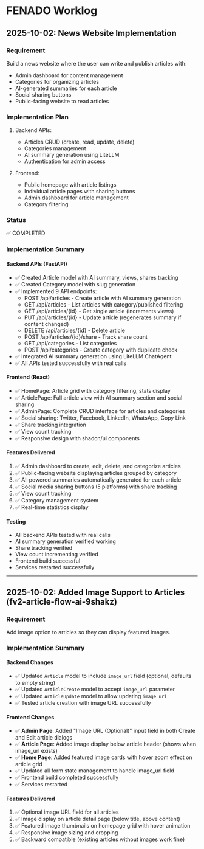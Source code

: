 # FENADO Worklog

## 2025-10-02: News Website Implementation

### Requirement
Build a news website where the user can write and publish articles with:
- Admin dashboard for content management
- Categories for organizing articles
- AI-generated summaries for each article
- Social sharing buttons
- Public-facing website to read articles

### Implementation Plan
1. Backend APIs:
   - Articles CRUD (create, read, update, delete)
   - Categories management
   - AI summary generation using LiteLLM
   - Authentication for admin access

2. Frontend:
   - Public homepage with article listings
   - Individual article pages with sharing buttons
   - Admin dashboard for article management
   - Category filtering

### Status
✅ COMPLETED

### Implementation Summary

#### Backend APIs (FastAPI)
- ✅ Created Article model with AI summary, views, shares tracking
- ✅ Created Category model with slug generation
- ✅ Implemented 9 API endpoints:
  - POST /api/articles - Create article with AI summary generation
  - GET /api/articles - List articles with category/published filtering
  - GET /api/articles/{id} - Get single article (increments views)
  - PUT /api/articles/{id} - Update article (regenerates summary if content changed)
  - DELETE /api/articles/{id} - Delete article
  - POST /api/articles/{id}/share - Track share count
  - GET /api/categories - List categories
  - POST /api/categories - Create category with duplicate check
- ✅ Integrated AI summary generation using LiteLLM ChatAgent
- ✅ All APIs tested successfully with real calls

#### Frontend (React)
- ✅ HomePage: Article grid with category filtering, stats display
- ✅ ArticlePage: Full article view with AI summary section and social sharing
- ✅ AdminPage: Complete CRUD interface for articles and categories
- ✅ Social sharing: Twitter, Facebook, LinkedIn, WhatsApp, Copy Link
- ✅ Share tracking integration
- ✅ View count tracking
- ✅ Responsive design with shadcn/ui components

#### Features Delivered
1. ✅ Admin dashboard to create, edit, delete, and categorize articles
2. ✅ Public-facing website displaying articles grouped by category
3. ✅ AI-powered summaries automatically generated for each article
4. ✅ Social media sharing buttons (5 platforms) with share tracking
5. ✅ View count tracking
6. ✅ Category management system
7. ✅ Real-time statistics display

#### Testing
- All backend APIs tested with real calls
- AI summary generation verified working
- Share tracking verified
- View count incrementing verified
- Frontend build successful
- Services restarted successfully

---

## 2025-10-02: Added Image Support to Articles (fv2-article-flow-ai-9shakz)

### Requirement
Add image option to articles so they can display featured images.

### Implementation Summary

#### Backend Changes
- ✅ Updated `Article` model to include `image_url` field (optional, defaults to empty string)
- ✅ Updated `ArticleCreate` model to accept `image_url` parameter
- ✅ Updated `ArticleUpdate` model to allow updating `image_url`
- ✅ Tested article creation with image URL successfully

#### Frontend Changes
- ✅ **Admin Page**: Added "Image URL (Optional)" input field in both Create and Edit article dialogs
- ✅ **Article Page**: Added image display below article header (shows when image_url exists)
- ✅ **Home Page**: Added featured image cards with hover zoom effect on article grid
- ✅ Updated all form state management to handle image_url field
- ✅ Frontend build completed successfully
- ✅ Services restarted

#### Features Delivered
1. ✅ Optional image URL field for all articles
2. ✅ Image display on article detail page (below title, above content)
3. ✅ Featured image thumbnails on homepage grid with hover animation
4. ✅ Responsive image sizing and cropping
5. ✅ Backward compatible (existing articles without images work fine)
